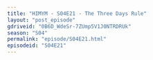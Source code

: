 ```yaml
---
title: "HIMYM - S04E21 - The Three Days Rule"
layout: "post_episode"
gdriveid: "0B6D_WdeSr-7ZUmp5V1J0NTRDRUk"
season: "S04"
permalink: "episode/S04E21.html"
episodeid: "S04E21"
---
```

